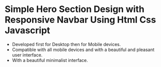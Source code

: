 # Simple Hero Section Design with Responsive Navbar Using Html Css Javascript
- Developed first for Desktop then for Mobile devices.
- Compatible with all mobile devices and with a beautiful and pleasant user interface.
- With a beautiful minimalist interface.


